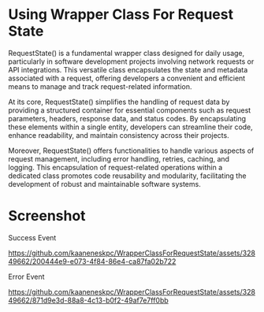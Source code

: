 # Using Wrapper Class For Request State

RequestState() is a fundamental wrapper class designed for daily usage, particularly in software development projects involving network requests or API integrations. This versatile class encapsulates the state and metadata associated with a request, offering developers a convenient and efficient means to manage and track request-related information.

At its core, RequestState() simplifies the handling of request data by providing a structured container for essential components such as request parameters, headers, response data, and status codes. By encapsulating these elements within a single entity, developers can streamline their code, enhance readability, and maintain consistency across their projects.

Moreover, RequestState() offers functionalities to handle various aspects of request management, including error handling, retries, caching, and logging. This encapsulation of request-related operations within a dedicated class promotes code reusability and modularity, facilitating the development of robust and maintainable software systems.

# Screenshot 

Success Event

https://github.com/kaaneneskpc/WrapperClassForRequestState/assets/32849662/200444e9-e073-4f84-86e4-ca87fa02b722

Error Event

https://github.com/kaaneneskpc/WrapperClassForRequestState/assets/32849662/871d9e3d-88a8-4c13-b0f2-49af7e7ff0bb



